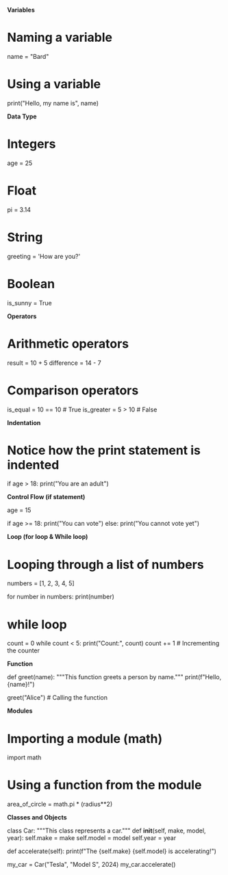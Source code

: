 **Variables**

# Naming a variable
name = "Bard"
# Using a variable
print("Hello, my name is", name)


**Data Type**

# Integers
age = 25

# Float
pi = 3.14

# String
greeting = 'How are you?'

# Boolean
is_sunny = True


**Operators**

# Arithmetic operators
result = 10 + 5
difference = 14 - 7

# Comparison operators
is_equal = 10 == 10  # True
is_greater = 5 > 10  # False


**Indentation**

# Notice how the print statement is indented
if age > 18:
    print("You are an adult")


**Control Flow (if statement)**

age = 15

if age >= 18:
    print("You can vote")
else:
    print("You cannot vote yet")


**Loop (for loop & While loop)**

# Looping through a list of numbers
numbers = [1, 2, 3, 4, 5]

for number in numbers:
    print(number)

# while loop

count = 0
while count < 5:
  print("Count:", count)
  count += 1  # Incrementing the counter


**Function**

def greet(name):
  """This function greets a person by name."""
  print(f"Hello, {name}!")

greet("Alice")  # Calling the function


**Modules**

# Importing a module (math)
import math

# Using a function from the module
area_of_circle = math.pi * (radius**2)


**Classes and Objects**

class Car:
  """This class represents a car."""
  def __init__(self, make, model, year):
    self.make = make
    self.model = model
    self.year = year

  def accelerate(self):
    print(f"The {self.make} {self.model} is accelerating!")

my_car = Car("Tesla", "Model S", 2024)
my_car.accelerate()







